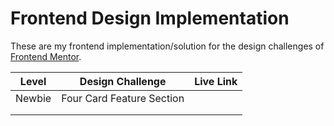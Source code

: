 # Frontend Design Implementation

These are my frontend implementation/solution for the design challenges of [Frontend Mentor](https://www.frontendmentor.io/).

| Level  | Design Challenge          | Live Link |
|--------|---------------------------|-----------|
| Newbie | Four Card Feature Section |           |
|        |                           |           |
|        |                           |           |
